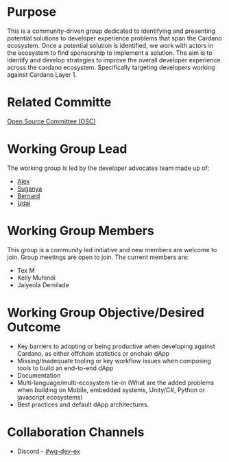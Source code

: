 # Purpose
This is a community-driven group dedicated to identifying and presenting potential solutions to developer experience problems that span the Cardano ecosystem. Once a potential solution is identified, we work with actors in the ecosystem to find sponsorship to implement a solution. 
The aim is to identify and develop strategies to improve the overall developer experience across the cardano ecosystem. Specifically targeting developers working against Cardano Layer 1.

# Related Committe
[Open Source Committee (OSC)](https://committees.docs.intersectmbo.org/intersect-open-source-committee)

# Working Group Lead
The working group is led by the developer advocates team made up of:
* [Alex](https://www.linkedin.com/in/alex-seregin/) 
* [Suganya](https://www.linkedin.com/in/suganya-raju/)
* [Bernard](https://www.linkedin.com/in/bernard-sibanda-954563243/)
* [Udai](https://www.linkedin.com/in/solanki/)

# Working Group Members
 This group is a community led initiative and new members are welcome to join. Group meetings are open to join.
 The current members are:
* Tex M
* Kelly Muhindi 
* Jaiyeola Demilade


# Working Group Objective/Desired Outcome
* Key barriers to adopting or being productive when developing against Cardano, as either offchain statistics or onchain dApp
* Missing/Inadequate tooling or key workflow issues when composing tools to build an end-to-end dApp
* Documentation
* Multi-language/multi-ecosystem tie-in (What are the added problems when building on Mobile, embedded systems, Unity/C#, Python or javascript ecosystems)
* Best practices and default dApp architectures.

# Collaboration Channels
* Discord - [#wg-dev-ex](https://discordapp.com/channels/1136727663583698984/1166691173964988416)


